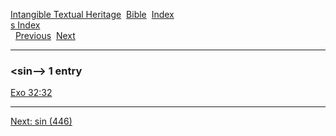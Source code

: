 [Intangible Textual Heritage](../../index)  [Bible](../index) 
[Index](index)   
[s Index](_s_)  
  [Previous](c10460)  [Next](c10462) 

------------------------------------------------------------------------

### &lt;sin--&gt; 1 entry

[Exo 32:32](../kjv/exo032.htm#032)  

------------------------------------------------------------------------

[Next: sin (446)](c10462)
